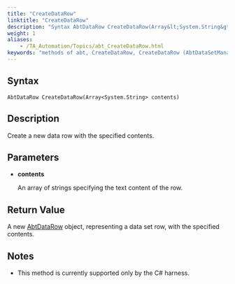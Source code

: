 ```yaml
--- 
title: "CreateDataRow"
linktitle: "CreateDataRow"
description: "Syntax AbtDataRow CreateDataRow(Array&lt;System.String&gt; contents) Description Create a new data row with the specified contents. Parameters contents An array of strings specifying the text content of the ..."
weight: 1
aliases: 
    - /TA_Automation/Topics/abt_CreateDataRow.html
keywords: "methods of abt, CreateDataRow, CreateDataRow (AbtDataSetManagement), AbtDataSetManagement, createdatarow, abtdatasetmanagement createdatarow, create data row with specified content"
---
```


## Syntax

`AbtDataRow CreateDataRow(Array<System.String> contents)`

## Description

Create a new data row with the specified contents.

## Parameters

-   **contents**

    An array of strings specifying the text content of the row.


## Return Value

A new [AbtDataRow](/TA_Automation/Topics/abt_AbtDataRow.html) object, representing a data set row, with the specified contents.

## Notes

-   This method is currently supported only by the C\# harness.



